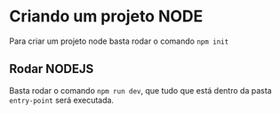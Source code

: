 # Criando um projeto NODE

Para criar um projeto node basta rodar o comando `npm init`

## Rodar NODEJS

Basta rodar o comando `npm run dev`, que tudo que está dentro da pasta `entry-point` será executada.
